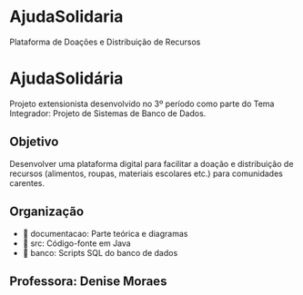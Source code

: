 # AjudaSolidaria
Plataforma de Doações e Distribuição de Recursos

# AjudaSolidária

Projeto extensionista desenvolvido no 3º período como parte do Tema Integrador: Projeto de Sistemas de Banco de Dados.

## Objetivo
Desenvolver uma plataforma digital para facilitar a doação e distribuição de recursos (alimentos, roupas, materiais escolares etc.) para comunidades carentes.

## Organização
- 📁 documentacao: Parte teórica e diagramas
- 📁 src: Código-fonte em Java
- 📁 banco: Scripts SQL do banco de dados

## Professora: Denise Moraes


